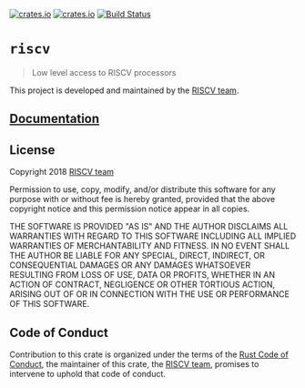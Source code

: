 [![crates.io](https://img.shields.io/crates/d/riscv.svg)](https://crates.io/crates/riscv)
[![crates.io](https://img.shields.io/crates/v/riscv.svg)](https://crates.io/crates/riscv)
[![Build Status](https://travis-ci.org/rust-embedded/riscv.svg?branch=master)](https://travis-ci.org/rust-embedded/riscv)

# `riscv`

> Low level access to RISCV processors

This project is developed and maintained by the [RISCV team][team].

## [Documentation](https://docs.rs/crate/riscv)

## License

Copyright 2018 [RISCV team][team]

Permission to use, copy, modify, and/or distribute this software for any purpose
with or without fee is hereby granted, provided that the above copyright notice
and this permission notice appear in all copies.

THE SOFTWARE IS PROVIDED "AS IS" AND THE AUTHOR DISCLAIMS ALL WARRANTIES WITH
REGARD TO THIS SOFTWARE INCLUDING ALL IMPLIED WARRANTIES OF MERCHANTABILITY AND
FITNESS. IN NO EVENT SHALL THE AUTHOR BE LIABLE FOR ANY SPECIAL, DIRECT,
INDIRECT, OR CONSEQUENTIAL DAMAGES OR ANY DAMAGES WHATSOEVER RESULTING FROM LOSS
OF USE, DATA OR PROFITS, WHETHER IN AN ACTION OF CONTRACT, NEGLIGENCE OR OTHER
TORTIOUS ACTION, ARISING OUT OF OR IN CONNECTION WITH THE USE OR PERFORMANCE OF
THIS SOFTWARE.

## Code of Conduct

Contribution to this crate is organized under the terms of the [Rust Code of
Conduct][CoC], the maintainer of this crate, the [RISCV team][team], promises
to intervene to uphold that code of conduct.

[CoC]: CODE_OF_CONDUCT.md
[team]: https://github.com/rust-embedded/wg#the-riscv-team
